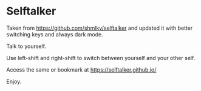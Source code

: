 # Selftalker

Taken from https://github.com/shmlkv/selftalker and updated it with better switching keys and always dark mode.

Talk to yourself.

Use left-shift and right-shift to switch between yourself and your other self.

Access the same or bookmark at https://selftalker.github.io/ 

Enjoy.
